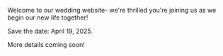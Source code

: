 Welcome to our wedding website- we're thrilled you're joining us as we begin our new life together!

Save the date: April 19, 2025. 

More details coming soon!
